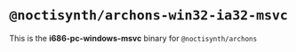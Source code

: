 # `@noctisynth/archons-win32-ia32-msvc`

This is the **i686-pc-windows-msvc** binary for `@noctisynth/archons`
